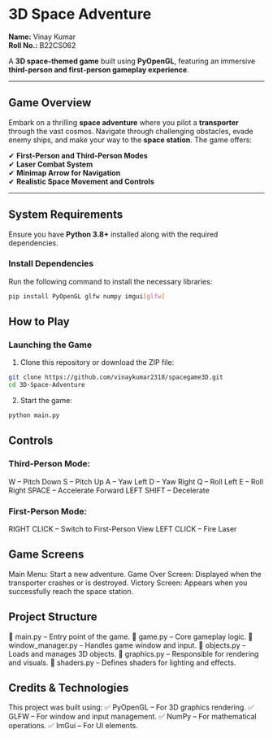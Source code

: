 # **3D Space Adventure**  
**Name:** Vinay Kumar  
**Roll No.:** B22CS062  

A **3D space-themed game** built using **PyOpenGL**, featuring an immersive **third-person and first-person gameplay experience**.  

---

## **Game Overview**  

Embark on a thrilling **space adventure** where you pilot a **transporter** through the vast cosmos. Navigate through challenging obstacles, evade enemy ships, and make your way to the **space station**. The game offers:  

✔ **First-Person and Third-Person Modes**  
✔ **Laser Combat System**  
✔ **Minimap Arrow for Navigation**  
✔ **Realistic Space Movement and Controls**  

---

## **System Requirements**  

Ensure you have **Python 3.8+** installed along with the required dependencies.  

### **Install Dependencies**  

Run the following command to install the necessary libraries:  

```sh
pip install PyOpenGL glfw numpy imgui[glfw]
```

## **How to Play**  
### **Launching the Game**
1. Clone this repository or download the ZIP file:
```sh
git clone https://github.com/vinaykumar2318/spacegame3D.git
cd 3D-Space-Adventure  
```
2. Start the game:
```sh
python main.py  
```

## **Controls**  
### **Third-Person Mode:**
W – Pitch Down
S – Pitch Up
A – Yaw Left
D – Yaw Right
Q – Roll Left
E – Roll Right
SPACE – Accelerate Forward
LEFT SHIFT – Decelerate


### **First-Person Mode:**
RIGHT CLICK – Switch to First-Person View
LEFT CLICK – Fire Laser

## **Game Screens**  
Main Menu: Start a new adventure.
Game Over Screen: Displayed when the transporter crashes or is destroyed.
Victory Screen: Appears when you successfully reach the space station.

## **Project Structure**  
📂 main.py – Entry point of the game.
📂 game.py – Core gameplay logic.
📂 window_manager.py – Handles game window and input.
📂 objects.py – Loads and manages 3D objects.
📂 graphics.py – Responsible for rendering and visuals.
📂 shaders.py – Defines shaders for lighting and effects.

## **Credits & Technologies**  
This project was built using:
✅ PyOpenGL – For 3D graphics rendering.
✅ GLFW – For window and input management.
✅ NumPy – For mathematical operations.
✅ ImGui – For UI elements.